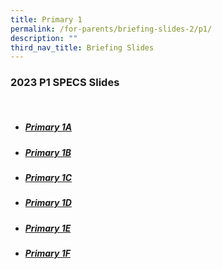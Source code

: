 ```yaml
---
title: Primary 1
permalink: /for-parents/briefing-slides-2/p1/
description: ""
third_nav_title: Briefing Slides
---
```

### 2023 P1 SPECS Slides
<br>


* ##### [Primary 1A](/files/2023%20SPECS%20P1A.pdf)
* ##### [Primary 1B](/files/2023%20SPECS%20P1B.pdf)
* ##### [Primary 1C](/files/2023%20SPECS%20P1C.pdf)
* ##### [Primary 1D](/files/2023%20SPECS%20P1D.pdf)
* ##### [Primary 1E](/files/2023%20SPECS%20P1E.pdf)
* ##### [Primary 1F](/files/2023%20SPECS%20P1F.pdf)